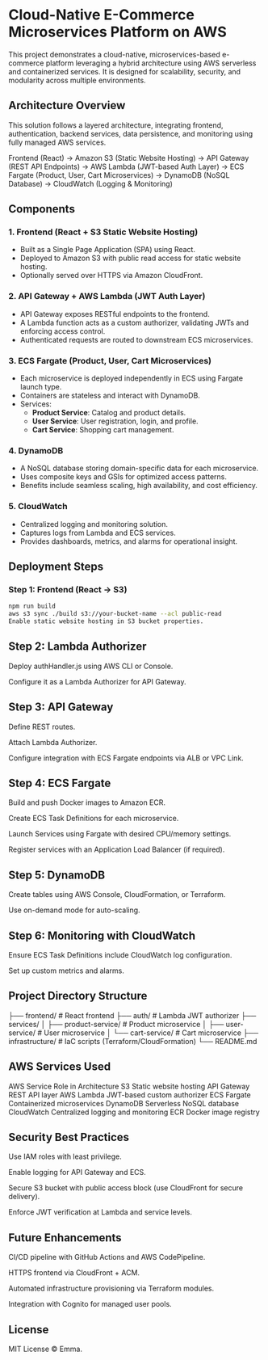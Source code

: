 # Cloud-Native E-Commerce Microservices Platform on AWS

This project demonstrates a cloud-native, microservices-based e-commerce platform leveraging a hybrid architecture using AWS serverless and containerized services. It is designed for scalability, security, and modularity across multiple environments.

## Architecture Overview

This solution follows a layered architecture, integrating frontend, authentication, backend services, data persistence, and monitoring using fully managed AWS services.

Frontend (React)
→ Amazon S3 (Static Website Hosting)
→ API Gateway (REST API Endpoints)
→ AWS Lambda (JWT-based Auth Layer)
→ ECS Fargate (Product, User, Cart Microservices)
→ DynamoDB (NoSQL Database)
→ CloudWatch (Logging & Monitoring)

## Components

### 1. Frontend (React + S3 Static Website Hosting)

- Built as a Single Page Application (SPA) using React.
- Deployed to Amazon S3 with public read access for static website hosting.
- Optionally served over HTTPS via Amazon CloudFront.

### 2. API Gateway + AWS Lambda (JWT Auth Layer)

- API Gateway exposes RESTful endpoints to the frontend.
- A Lambda function acts as a custom authorizer, validating JWTs and enforcing access control.
- Authenticated requests are routed to downstream ECS microservices.

### 3. ECS Fargate (Product, User, Cart Microservices)

- Each microservice is deployed independently in ECS using Fargate launch type.
- Containers are stateless and interact with DynamoDB.
- Services:
  - **Product Service**: Catalog and product details.
  - **User Service**: User registration, login, and profile.
  - **Cart Service**: Shopping cart management.

### 4. DynamoDB

- A NoSQL database storing domain-specific data for each microservice.
- Uses composite keys and GSIs for optimized access patterns.
- Benefits include seamless scaling, high availability, and cost efficiency.

### 5. CloudWatch

- Centralized logging and monitoring solution.
- Captures logs from Lambda and ECS services.
- Provides dashboards, metrics, and alarms for operational insight.

## Deployment Steps

### Step 1: Frontend (React → S3)

```bash
npm run build
aws s3 sync ./build s3://your-bucket-name --acl public-read
Enable static website hosting in S3 bucket properties.
```

## Step 2: Lambda Authorizer
Deploy authHandler.js using AWS CLI or Console.

Configure it as a Lambda Authorizer for API Gateway.

## Step 3: API Gateway
Define REST routes.

Attach Lambda Authorizer.

Configure integration with ECS Fargate endpoints via ALB or VPC Link.

## Step 4: ECS Fargate
Build and push Docker images to Amazon ECR.

Create ECS Task Definitions for each microservice.

Launch Services using Fargate with desired CPU/memory settings.

Register services with an Application Load Balancer (if required).

## Step 5: DynamoDB
Create tables using AWS Console, CloudFormation, or Terraform.

Use on-demand mode for auto-scaling.

## Step 6: Monitoring with CloudWatch
Ensure ECS Task Definitions include CloudWatch log configuration.

Set up custom metrics and alarms.

## Project Directory Structure

├── frontend/                # React frontend
├── auth/                   # Lambda JWT authorizer
├── services/
│   ├── product-service/    # Product microservice
│   ├── user-service/       # User microservice
│   └── cart-service/       # Cart microservice
├── infrastructure/         # IaC scripts (Terraform/CloudFormation)
└── README.md

## AWS Services Used

AWS Service	Role in Architecture
S3	Static website hosting
API Gateway	REST API layer
AWS Lambda	JWT-based custom authorizer
ECS Fargate	Containerized microservices
DynamoDB	Serverless NoSQL database
CloudWatch	Centralized logging and monitoring
ECR	Docker image registry

## Security Best Practices

Use IAM roles with least privilege.

Enable logging for API Gateway and ECS.

Secure S3 bucket with public access block (use CloudFront for secure delivery).

Enforce JWT verification at Lambda and service levels.

## Future Enhancements
CI/CD pipeline with GitHub Actions and AWS CodePipeline.

HTTPS frontend via CloudFront + ACM.

Automated infrastructure provisioning via Terraform modules.

Integration with Cognito for managed user pools.


## License
MIT License © Emma.


